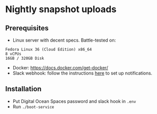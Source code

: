 # Nightly snapshot uploads
## Prerequisites
* Linux server with decent specs. Battle-tested on:
```
Fedora Linux 36 (Cloud Edition) x86_64
8 vCPUs
16GB / 320GB Disk
```
* Docker: https://docs.docker.com/get-docker/
* Slack webhook: follow the instructions [here](https://api.slack.com/messaging/webhooks) to set up notifications.

## Installation
* Put Digital Ocean Spaces password and slack hook in `.env`
* Run `./boot-service`
